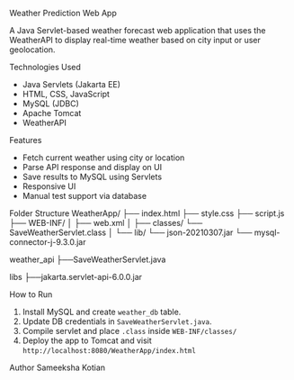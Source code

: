 Weather Prediction Web App 

A Java Servlet-based weather forecast web application that uses the WeatherAPI to display real-time weather based on city input or user geolocation.

Technologies Used
- Java Servlets (Jakarta EE)
- HTML, CSS, JavaScript
- MySQL (JDBC)
- Apache Tomcat
- WeatherAPI

Features
- Fetch current weather using city or location
- Parse API response and display on UI
- Save results to MySQL using Servlets
- Responsive UI
- Manual test support via database

Folder Structure
WeatherApp/
├── index.html
├── style.css
├── script.js
├── WEB-INF/
│ ├── web.xml
│ ├── classes/
       └── SaveWeatherServlet.class 
│ └── lib/
        └── json-20210307.jar
        └── mysql-connector-j-9.3.0.jar

weather_api
├──SaveWeatherServlet.java

libs
├──jakarta.servlet-api-6.0.0.jar

How to Run
1. Install MySQL and create `weather_db` table.
2. Update DB credentials in `SaveWeatherServlet.java`.
3. Compile servlet and place `.class` inside `WEB-INF/classes/`
4. Deploy the app to Tomcat and visit `http://localhost:8080/WeatherApp/index.html`

Author
Sameeksha Kotian
